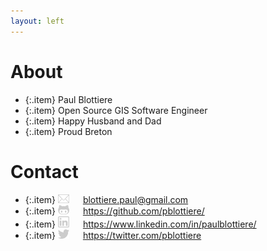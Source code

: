 ```yaml
---
layout: left
---
```


# About

  - {:.item} Paul Blottiere
  - {:.item} Open Source GIS Software Engineer
  - {:.item} Happy Husband and Dad
  - {:.item} Proud Breton

# Contact

  - {:.item} <img src="mail.png" alt="alt text" width="18px"> &emsp; blottiere.paul@gmail.com
  - {:.item} <img src="github.png" alt="alt text" width="18px"> &emsp; <a href="https://github.com/pblottiere/">https://github.com/pblottiere/</a>
  - {:.item} <img src="in.png" alt="alt text" width="18px"> &emsp; <a href="https://www.linkedin.com/in/paulblottiere/">https://www.linkedin.com/in/paulblottiere/</a>
  - {:.item} <img src="twitter.png" alt="alt text" width="18px"> &emsp; <a href="https://twitter.com/pblottiere">https://twitter.com/pblottiere</a>
